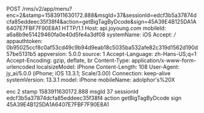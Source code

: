 POST /rms/v2/app/menu?enc=2&stamp=1583911630172.888&msgId=37&sessionId=edcf3b5a37874dcfa85eddeec35f38f4&action=getBigTagByDcode&sign=45A39E4B125DA1A6407E7FBF7F90E8A1 HTTP/1.1
Host: api.joyoung.com
mobileId: a6a8b9e51429460fa0e40d5fe4a3df08
systemName: iOS
Accept: */*
appauthtoken: 0b95025ccf8c0af53cd49c9b94d9eab18c5035ba532afe82c319d1562d190d57be5131b5
appversion: 5.0.0
source: 1
Accept-Language: zh-Hans-US;q=1
Accept-Encoding: gzip, deflate, br
Content-Type: application/x-www-form-urlencoded
localsizeModel: iPhone
Content-Length: 108
User-Agent: jy_ai/5.0.0 (iPhone; iOS 13.3.1; Scale/3.00)
Connection: keep-alive
systemVersion: 13.3.1
model: iPhone
mobileName: adolphor's%20X

enc	2
stamp	1583911630172.888
msgId	37
sessionId	edcf3b5a37874dcfa85eddeec35f38f4
action	getBigTagByDcode
sign	45A39E4B125DA1A6407E7FBF7F90E8A1
